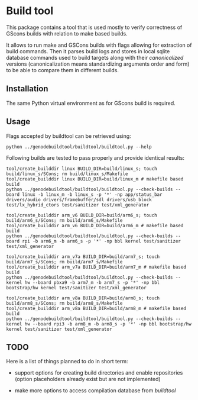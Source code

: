 
# Build tool

This package contains a tool that is used mostly to verify correctness
of GScons builds with relation to make based builds.

It allows to run make and GSCons builds with flags allowing for
extraction of build commands. Then it parses build logs and stores in
local sqlite database commands used to build targets along with their
*canonicalized* versions (canonicalization means standardizing
arguments order and form) to be able to compare them in different
builds.


## Installation

The same Python virtual environment as for GScons build is required.


## Usage

Flags accepted by buildtool can be retrieved using:

    python ../genodebuildtool/buildtool/buildtool.py --help

Following builds are tested to pass properly and provide identical
results:

    tool/create_builddir linux BUILD_DIR=build/linux_s; touch build/linux_s/SCons; rm build/linux_s/Makefile
    tool/create_builddir linux BUILD_DIR=build/linux_m # makefile based build
    python ../genodebuildtool/buildtool/buildtool.py --check-builds --board linux -b linux_m -b linux_s -p '*' -np app/status_bar drivers/audio drivers/framebuffer/sdl drivers/usb_block test/lx_hybrid_ctors test/sanitizer test/xml_generator

    tool/create_builddir arm_v6 BUILD_DIR=build/arm6_s; touch build/arm6_s/SCons; rm build/arm6_s/Makefile
    tool/create_builddir arm_v6 BUILD_DIR=build/arm6_m # makefile based build
    python ../genodebuildtool/buildtool/buildtool.py --check-builds --board rpi -b arm6_m -b arm6_s -p '*' -np bbl kernel test/sanitizer test/xml_generator

    tool/create_builddir arm_v7a BUILD_DIR=build/arm7_s; touch build/arm7_s/SCons; rm build/arm7_s/Makefile
    tool/create_builddir arm_v7a BUILD_DIR=build/arm7_m # makefile based build
    python ../genodebuildtool/buildtool/buildtool.py --check-builds --kernel hw --board pbxa9 -b arm7_m -b arm7_s -p '*' -np bbl bootstrap/hw kernel test/sanitizer test/xml_generator

    tool/create_builddir arm_v8a BUILD_DIR=build/arm8_s; touch build/arm8_s/SCons; rm build/arm8_s/Makefile
    tool/create_builddir arm_v8a BUILD_DIR=build/arm8_m # makefile based build
    python ../genodebuildtool/buildtool/buildtool.py --check-builds --kernel hw --board rpi3 -b arm8_m -b arm8_s -p '*' -np bbl bootstrap/hw kernel test/sanitizer test/xml_generator


## TODO

Here is a list of things planned to do in short term:

 * support options for creating build directories and enable
   repositories (option placeholders already exist but are not
   implemented)

 * make more options to access compilation database from *buildtool*

